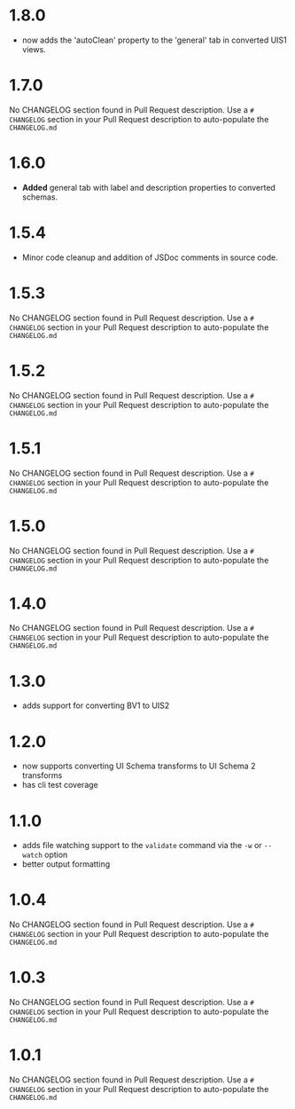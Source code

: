 # 1.8.0
* now adds the 'autoClean' property to the 'general' tab in converted UIS1 views.

# 1.7.0
No CHANGELOG section found in Pull Request description.
Use a `# CHANGELOG` section in your Pull Request description to auto-populate the `CHANGELOG.md`

# 1.6.0

* **Added** general tab with label and description properties to converted schemas.

# 1.5.4

* Minor code cleanup and addition of JSDoc comments in source code.

# 1.5.3
No CHANGELOG section found in Pull Request description.
Use a `# CHANGELOG` section in your Pull Request description to auto-populate the `CHANGELOG.md`

# 1.5.2
No CHANGELOG section found in Pull Request description.
Use a `# CHANGELOG` section in your Pull Request description to auto-populate the `CHANGELOG.md`

# 1.5.1
No CHANGELOG section found in Pull Request description.
Use a `# CHANGELOG` section in your Pull Request description to auto-populate the `CHANGELOG.md`

# 1.5.0
No CHANGELOG section found in Pull Request description.
Use a `# CHANGELOG` section in your Pull Request description to auto-populate the `CHANGELOG.md`

# 1.4.0
No CHANGELOG section found in Pull Request description.
Use a `# CHANGELOG` section in your Pull Request description to auto-populate the `CHANGELOG.md`

# 1.3.0
- adds support for converting BV1 to UIS2

# 1.2.0
- now supports converting UI Schema transforms to UI Schema 2 transforms
- has cli test coverage

# 1.1.0
- adds file watching support to the `validate` command via the `-w` or `--watch` option
- better output formatting

# 1.0.4
No CHANGELOG section found in Pull Request description.
Use a `# CHANGELOG` section in your Pull Request description to auto-populate the `CHANGELOG.md`

# 1.0.3
No CHANGELOG section found in Pull Request description.
Use a `# CHANGELOG` section in your Pull Request description to auto-populate the `CHANGELOG.md`

# 1.0.1
No CHANGELOG section found in Pull Request description.
Use a `# CHANGELOG` section in your Pull Request description to auto-populate the `CHANGELOG.md`

